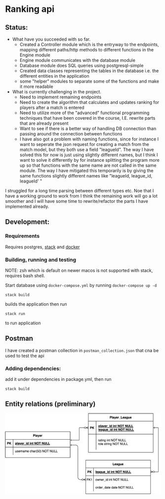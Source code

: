 # Ranking api

## Status: 
* What have you succeeded with so far.
    * Created a Controller module which is the entryway to the endpoints, mapping different paths/http methods to different functions in the Engine module
    * Engine module communicates with the database module
    * Database module does SQL queries using postgresql-simple
    * Created data classes representing the tables in the database i.e. the different entities in the application
    * some "helper" modules to separate some of the functions and make it more readable
* What is currently challenging in the project.
    * Need to implement remaining endpoints
    * Need to create the algorithm that calculates and updates ranking for players after a match is entered
    * Need to utilize more of the "advanced" functional programming techniques that have been covered in the course, I.E. rewrite parts that are already present
    * Want to see if there is a better way of handling DB connection than passing around the connection between functions
    * I have also got a problem with naming functions, since for instance I want to seperate the json request for creating a match from the match model, but they both use a field "leagueId". The way I have solved this for now is just using slightly different names, but I think I want to solve it differently by for instance splitting the program more up so that functions with the same name are not called in the same module. The way I have mitigated this temporarily is by giving the same functions slightly different names like "leagueId, league_id, leagueId' "


I struggled for a long time parsing between different types etc. Noe that I have a working ground to work from I think the remaining work will go a lot smoother and I will have some time to rewrite/refactor the parts I have implemented already.

## Development: 
### Requirements
Requires postgres, [stack](https://docs.haskellstack.org/en/stable/) and [docker](https://www.docker.com/)
### Building, running and testing
NOTE: zsh which is default on newer macos is not supported with stack, requires bash shell.

Start database using `docker-compose.yml` by running `docker-compose up -d` 

```
stack build
```

builds the application
then run 

```
stack run
```
 to run application

## Postman
I have created a postman collection in `postman_collection.json` that cna be used to test the api
### Adding dependencies:
add it under dependencies in package.yml, then run 
```
stack build
```

## Entity relations (preliminary)
<img src="ranking_api.png">
